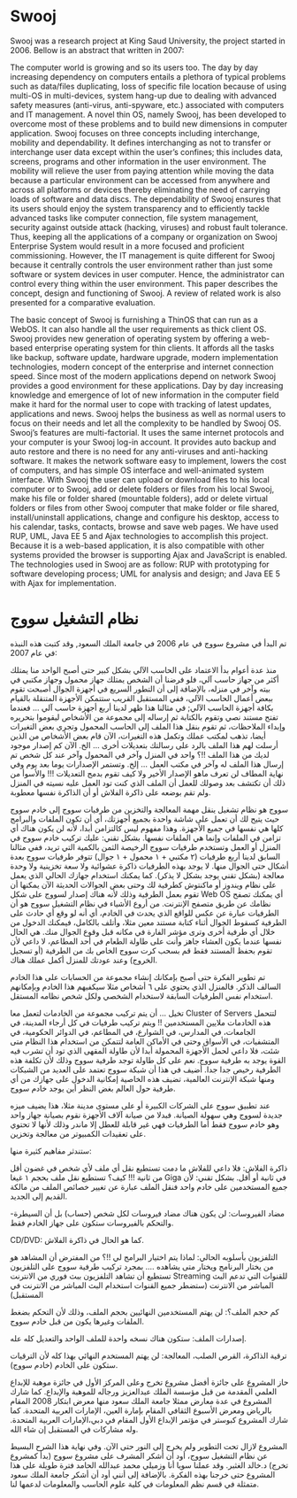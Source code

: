 # Swooj

Swooj was a research project at King Saud University, the project started in 2006. Bellow is an abstract that written in 2007:


The computer world is growing and so its users too. The day by day increasing dependency on computers entails a plethora of typical problems such as data/files duplicating, loss of specific file location because of using multi-OS in multi-devices, system hang-up due to dealing with advanced safety measures (anti-virus, anti-spyware, etc.) associated with computers and IT management. A novel thin OS, namely Swooj, has been developed to overcome most of these problems and to build new dimensions in computer application. Swooj focuses on three concepts including interchange, mobility and dependability. It defines interchanging as not to transfer or interchange user data except within the user’s confines; this includes data, screens, programs and other information in the user environment. The mobility will relieve the user from paying attention while moving the data because a particular environment can be accessed from anywhere and across all platforms or devices thereby eliminating the need of carrying loads of software and data discs. The dependability of Swooj ensures that its users should enjoy the system transparency and to efficiently tackle advanced tasks like computer connection, file system management, security against outside attack (hacking, viruses) and robust fault tolerance. Thus, keeping all the applications of a company or organization on Swooj Enterprise System would result in a more focused and proficient commissioning. However, the IT management is quite different for Swooj because it centrally controls the user environment rather than just some software or system devices in user computer. Hence, the administrator can control every thing within the user environment. This paper describes the concept, design and functioning of Swooj. A review of related work is also presented for a comparative evaluation.

The basic concept of Swooj is furnishing a ThinOS that can run as a WebOS. It can also handle all the user requirements as thick client OS. Swooj provides new generation of operating system by offering a web- based enterprise operating system for thin clients. It affords all the tasks like backup, software update, hardware upgrade, modern implementation technologies, modern concept of the enterprise and internet connection speed. Since most of the modern applications depend on network Swooj provides a good environment for these applications. Day by day increasing knowledge and emergence of lot of new information in the computer field make it hard for the normal user to cope with tracking of latest updates, applications and news. Swooj helps the business as well as normal users to focus on their needs and let all the complexity to be handled by Swooj OS. Swooj’s features are multi-factorial. It uses the same internet protocols and your computer is your Swooj log-in account. It provides auto backup and auto restore and there is no need for any anti-viruses and anti-hacking software. It makes the network software easy to implement, lowers the cost of computers, and has simple OS interface and well-animated system interface. With Swooj the user can upload or download files to his local computer or to Swooj, add or delete folders or files from his local Swooj, make his file or folder shared (mountable folders), add or delete virtual folders or files from other Swooj computer that make folder or file shared, install/uninstall applications, change and configure his desktop, access to his calendar, tasks, contacts, browse and save web pages. We have used RUP, UML, Java EE 5 and Ajax technologies to accomplish this project. Because it is a web-based application, it is also compatible with other systems provided the browser is supporting Ajax and JavaScript is enabled. The technologies used in Swooj are as follow: RUP with prototyping for software developing process; UML for analysis and design; and Java EE 5 with Ajax for implementation.



# نظام التشغيل سووج

تم البدأ في مشروع سووج في عام 2006 في جامعة الملك السعود, وقد كتبت هذه النبذه في عام 2007:


منذ عدة أعوام بدأ الاعتماد على الحاسب الآلي بشكل كبير حتى أصبح الواحد منا يمتلك أكثر من جهاز حاسب آلي، فلو فرضنا أن الشخص يمتلك جهاز محمول وجهاز مكتبي في بيته وآخر في منزله، بالإضافة إلى أن التطور السريع في أجهزة الجوال أصبحت تقوم ببعض أعمال الحاسب الآلي، ففي المستقبل القريب ستتمكن الأجهزة المتنقلة بالقيام بكافة أجهزة الحاسب الآلي; في مثالنا هذا ظهر لدينا أربع أجهزة حاسب آلي … فعندما تفتح مستند نصي وتقوم بالكتابة ثم إرساله إلى مجموعة من الأشخاص ليقوموا بتحريره وإبداء الملاحظات، ثم تقوم بنقل هذا الملف إلى الحاسب المحمول وتجري بعض التغيرات أيضا، تذهب لمكتب عملك وتكمل هذه التغيرات، الآن قام بعض الأشخاص من الذين أرسلت لهم هذا الملف بالرد على رسالتك بتعديلات أخرى … الخ. الآن كم إصدار موجود لديك من هذا الملف !!؟ واحد في المنزل وآخر في المحمول وآخر عند كل شخص تم إرسال هذا الملف له وآخر في مكتب العمل … إلخ. وتستمر الإصدارات يوما بعد يوم وفي نهاية المطاف لن تعرف ماهو الإصدار الأخير ولا كيف تقوم بدمج التعديلات !!! والأسوأ من ذلك أن تكتشف بعد وصولك للعمل أن الملف الذي كنت تود العمل عليه نسيته في المنزل ولم تقم بوضعه على ذاكرة الفلاش أو أن الذاكرة نفسها معطوبة.

سووج هو نظام تشغيل ينقل مهمة المعالجة والتخزين من طرفيات سووج إلى خادم سووج حيث يتيح لك أن تعمل على شاشة واحدة بجميع أجهزتك، أي أن تكون الملفات والبرامج كلها هي نفسها في جميع الأجهزة. وهذا مفهوم ليس كالتزامن أبدا، لأنه لن يكون هناك أي تزامن في الملفات وإنما هي الملفات نفسها. بشكل تقني: عليك تركيب خادم سووج في المنزل أو العمل وتستخدم طرفيات سووج الرخيصة الثمن بالكمية التي تريد، ففي مثالنا السابق لدينا أربع طرفيات (٢ مكتبي + ١ محمول + ١ جوال) تتوفر طرفيات سووج بعدة أشكال حتى الجوال منها. لا يوجد بهذه الطرفيات ذاكرة عشوائية ولا سعة تخزينية ولا وحدة معالجة (بشكل تقني يوجد بشكل لا يذكر). كما يمكنك استخدام جهازك الحالي الذي يعمل على نظام ويندوز أو ماكنتوش كطرفية لك وحتى بعض الجوالات الحديثة الآن يمكنها أن تقوم بعمل الطرفية وذلك لأنه هناك إصدار لسووج على شكل Web OS أي يمكنك تصفح نظامك عن طريق متصفح الإنترنت. من أروع الأشياء في نظام التشغيل سووج هو أن الطرفيات عبارة عن عكس للواقع الذي يحدث في الخادم، أي أنه لو وقع أي حادث على الطرفية كسقوط الجوال أثناء كتابة مستند معين مثلا، وأتلف بالكامل، فيمكنك الدخول من خلال أي طرفية أخرى وترى مؤشر الفارة في مكانه قبل وقوع الجوال منك. هي الحال نفسها عندما يكون العشاء جاهز وأنت على طاولة الطعام في أحد المطاعم، لا داعي لأن تقوم بحفظ المستند فقط قم بسحب كرت سووج الخاص بك من الطرفية (أو تسجيل الخروج) وعند عودتك للمنزل أكمل عملك هناك.

تم تطوير الفكرة حتى أصبح بإمكانك إنشاء مجموعة من الحسابات على هذا الخادم السالف الذكر. فالمنزل الذي يحتوي على ٦ أشخاص مثلا سيكفيهم هذا الخادم وبإمكانهم استخدام نفس الطرفيات السابقة لاستخدام الشخصي ولكل شخص نظامه المستقل.

تخيل … أن يتم تركيب مجموعة من الخادمات لتعمل معا Cluster of Servers لتتحمل هذه الخادمات ملايين المستخدمين !! ويتم تركيب طرفيات في كل أرجاء المدينة، في الجامعات، في المدارس، في الشوارع، في المطاعم، في الدوائر الحكومية، في المتشفيات، في الأسواق وحتى في الأماكن العامة لتتمكن من استخدام هذا النظام متى شئت، فلا داعي لحمل الأجهزة المحمولة أبدا لأن طاولة المقهى الذي تود أن تشرب فيه القوة يوجد به طرفية سووج. نعم على كل طاولة توجد طرفية سووج وذلك لأن تكلفة هذه الطرفية رخيص جدا جدا. أضيف في هذا أن شبكة سووج تعتمد على العديد من الشبكات ومنها شبكة الإنترنت العالمية، تضيف هذه الخاصية إمكانية الدخول على جهازك من أي طرفية حول العالم بغض النظر أين يوجد خادم سووج.

عند تطبيق سووج على الشركات الكبيرة أو على مستوى مدينة مثلا، هذا يضيف ميزه جديدة لسووج وهي سهولة الصيانة. فبدلا من صيانة آلاف الأجهزة نقوم بصيانة جهاز واحد وهو خادم سووج فقط أما الطرفيات فهي غير قابلة للعطل إلا ماندر وذلك لأنها لا تحتوي على تعقيدات الكمبيوتر من معالجة وتخزين.

ستندثر مفاهيم كثيرة منها:

ذاكرة الفلاش: فلا داعي للفلاش ما دمت تستطيع نقل أي ملف لأي شخص في غضون أقل من ثانية !!! كيف؟ تستطيع نقل ملف بحجم ١ غيغا Giga في ثانية أو أقل. بشكل تقني: لأن جميع المستخدمين على خادم واحد فنقل الملف عبارة عن تغيير خصائص الملف من مالكة القديم إلى الجديد.

-مضاد الفيروسات: لن يكون هناك مضاد فيروسات لكل شخص (حساب) بل أن السيطرة والتحكم بالفيروسات ستكون على جهاز الخادم فقط.

CD/DVD: كما هو الحال في ذاكرة الفلاش.

التلفزيون بأسلوبه الحالي: لماذا يتم اختيار البرامج لي !!؟ من المفترض أن المشاهد هو من يختار البرنامج ويختار متى يشاهده …. بمجرد تركيب طرفية سووج على التلفزيون تستطيع أن تشاهد التلفزيون ببث فوري من الانترنت Streaming للقنوات التي تدعم البث المباشر من الانترنت (ستضطر جميع القنوات استخدام البث المباشر من الانترنت في المستقبل)

كم حجم الملف؟: لن يهتم المستخدمين النهائيين بحجم الملف، وذلك لأن التحكم بضغط الملفات وغيرها يكون من قبل خادم سووج.

إصدارات الملف: ستكون هناك نسخه واحدة للملف الواحد والتعديل كله عله.

ترقية الذاكرة، القرص الصلب، المعالجة: لن يهتم المستخدم النهائي بهذا كله لأن الترقيات ستكون على الخادم (خادم سووج).




حاز المشروع على جائزة أفضل مشروع تخرج وعلى المركز الأول في جائزة موهبة للإبداع العلمي المقدمة من قبل مؤسسة الملك عبدالعزيز ورجاله للموهبة والإبداع. كما شارك المشروع في عدة معارض ممثلا جامعة الملك سعود منها معرض ابتكار 2008 المقام بالرياض ومعرض الأسبوع الثقافي المقام بإمارة العين، الإمارات العربية المتحدة. كما شارك المشروع كبوستر في مؤتمر الإبداع الأول المقام في دبي،الإمارات العربية المتحدة. وله مشاركات في المستقبل إن شاء الله.

المشروع لازال تحت التطوير ولم يخرج إلى النور حتى الآن. وفي نهاية هذا الشرح البسيط عن نظام التشغيل سووج، أود أن أشكر المشرف على مشروع سووج (بدأ كمشروع تخرج) د.خالد الغثبر. وقد عملنا سويا أنا وزميلي محمد عبدالله الحامد فترة طويلة على هذا المشروع حتى خرجنا بهذه الفكرة. بالإضافة إلى أنني أود أن أشكر جامعة الملك سعود متمثلة في قسم نظم المعلومات في كلية علوم الحاسب والمعلومات لدعمها لنا.

